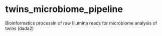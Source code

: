 # twins_microbiome_pipeline
Bioinformatics processin of raw Illumina reads for microbiome analysis of twins (dada2)
